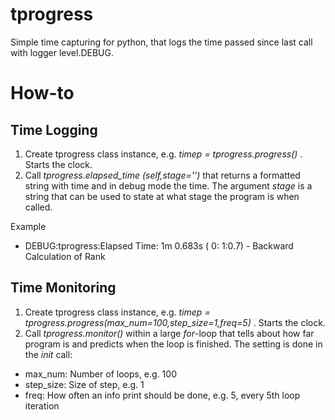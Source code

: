 # tprogress
Simple time capturing for python, that logs the time passed since last call with logger level.DEBUG. 

# How-to

## Time Logging
1. Create tprogress class instance, e.g. *timep = tprogress.progress()* . Starts the clock.
2. Call *tprogress.elapsed_time (self,stage='')* that returns a formatted string with time and in debug mode the time. 
The argument *stage* is a string that can be used to state at what stage the program is when called. 

Example
  * DEBUG:tprogress:Elapsed Time:   1m 0.683s (  0: 1:0.7) - Backward Calculation of Rank
  

## Time Monitoring
1. Create tprogress class instance, e.g. *timep = tprogress.progress(max_num=100,step_size=1,freq=5)* . Starts the clock.
2. Call *tprogress.monitor()* within a large *for*-loop that tells about how far program is and predicts
when the loop is finished. The setting is done in the _init_ call: 
  * max_num: Number of loops, e.g. 100
  * step_size: Size of step, e.g. 1
  * freq: How often an info print should be done, e.g. 5, every 5th loop iteration
